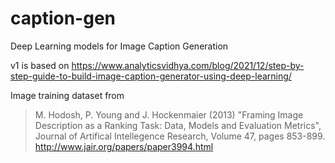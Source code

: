 # caption-gen

Deep Learning models for Image Caption Generation

v1 is based on https://www.analyticsvidhya.com/blog/2021/12/step-by-step-guide-to-build-image-caption-generator-using-deep-learning/

Image training dataset from
> M. Hodosh, P. Young and J. Hockenmaier (2013) "Framing Image Description as a Ranking Task: Data, Models and Evaluation Metrics", Journal of Artifical Intellegence Research, Volume 47, pages 853-899. http://www.jair.org/papers/paper3994.html
